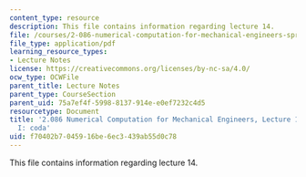 ```yaml
---
content_type: resource
description: This file contains information regarding lecture 14.
file: /courses/2-086-numerical-computation-for-mechanical-engineers-spring-2013/f70402b7045916be6ec3439ab55d0c78_MIT2_086S13_lecture14.pdf
file_type: application/pdf
learning_resource_types:
- Lecture Notes
license: https://creativecommons.org/licenses/by-nc-sa/4.0/
ocw_type: OCWFile
parent_title: Lecture Notes
parent_type: CourseSection
parent_uid: 75a7ef4f-5998-8137-914e-e0ef7232c4d5
resourcetype: Document
title: '2.086 Numerical Computation for Mechanical Engineers, Lecture 14: Linear Algebra
  I: coda'
uid: f70402b7-0459-16be-6ec3-439ab55d0c78
---
```

This file contains information regarding lecture 14.